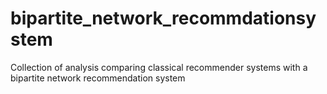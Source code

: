 # bipartite_network_recommdationsystem
Collection of analysis comparing classical recommender systems with a bipartite network recommendation system
